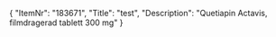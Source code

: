 {
  "ItemNr": "183671",
  "Title": "test",
  "Description": "Quetiapin Actavis, filmdragerad tablett 300 mg"
}